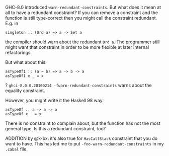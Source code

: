 
GHC-8.0 introduced `warn-redundant-constraints`.
But what does it mean at all to have a redundant constraint?
If you can remove a constraint and the function is still type-correct then you might call the constraint redundant.
E.g. in


```
singleton :: (Ord a) => a -> Set a
```


the compiler should warn about the redundant `Ord a`.
The programmer still might want that constraint in order to be more flexible at later internal refactorings.



But what about this:


```
asTypeOf1 :: (a ~ b) => a -> b -> a
asTypeOf1 x _ = x
```


? `ghci-8.0.0.20160214 -fwarn-redundant-constraints` warns about the equality constraint.



However, you might write it the Haskell 98 way:


```
asTypeOf :: a -> a -> a
asTypeOf x _ = x
```


There is no constraint to complain about, but the function has not the most general type.
Is this a redundant constraint, too?

ADDITION by @k-bx: it's also true for `HasCallStack` constraint that you do want to have. This has led me to put `-fno-warn-redundant-constraints` in my `.cabal` file.